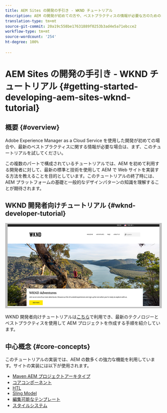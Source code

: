 ```yaml
---
title: AEM Sites の開発の手引き - WKND チュートリアル
description: AEM の開発が初めての方や、ベストプラクティスの情報が必要な方のためのまず、このチュートリアルを試してください。この複数のパートで構成されているチュートリアルでは、AEM を初めて利用する開発者に対して、最新の標準と技術を使用して AEM で Web サイトを実装する方法を教えることを目的としています。
translation-type: tm+mt
source-git-commit: 20a19c558be17631889f0253b3ad4e5a71ebcce2
workflow-type: tm+mt
source-wordcount: '254'
ht-degree: 100%

---
```



# AEM Sites の開発の手引き - WKND チュートリアル {#getting-started-developing-aem-sites-wknd-tutorial}

## 概要 {#overview}

Adobe Experience Manager as a Cloud Service を使用した開発が初めての場合や、最新のベストプラクティスに関する情報が必要な場合は、まず、このチュートリアルを試してください。

この複数のパートで構成されているチュートリアルでは、AEM を初めて利用する開発者に対して、最新の標準と技術を使用して AEM で Web サイトを実装する方法を教えることを目的としています。このチュートリアルの終了時には、AEM プラットフォームの基礎と一般的なデザインパターンの知識を理解することが期待されます。

## WKND 開発者向けチュートリアル {#wknd-developer-tutorial}

![WKND](assets/wknd-tutorial-homepage.png)

WKND 開発者向けチュートリアルは[こちら](https://docs.adobe.com/content/help/ja-JP/experience-manager-learn/getting-started-wknd-tutorial-develop/overview.html)で利用でき、最新のテクノロジーとベストプラクティスを使用して AEM プロジェクトを作成する手順を紹介しています。

## 中心概念 {#core-concepts}

このチュートリアルの実装では、AEM の数多くの強力な機能を利用しています。サイトの実装には以下が使用されます。

* [Maven AEM プロジェクトアーキタイプ](https://docs.adobe.com/content/help/ja-JP/experience-manager-core-components/using/developing/archetype/overview.html)
* [コアコンポーネント](https://docs.adobe.com/content/help/ja-JP/experience-manager-core-components/using/introduction.html)
* [HTL](https://docs.adobe.com/content/help/ja-JP/experience-manager-htl/using/getting-started/getting-started.html)
* [Sling Model](https://sling.apache.org/documentation/bundles/models.html)
* [編集可能なテンプレート](https://docs.adobe.com/content/help/ja-JP/experience-manager-learn/sites/page-authoring/template-editor-feature-video-use.html)
* [スタイルシステム](https://docs.adobe.com/content/help/ja-JP/experience-manager-learn/sites/page-authoring/style-system-feature-video-use.html)